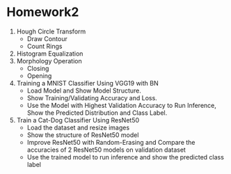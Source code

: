# Homework2
1. Hough Circle Transform
   - Draw Contour
   - Count Rings
2. Histogram Equalization
3. Morphology Operation 
   - Closing
   - Opening
4. Training a MNIST Classifier Using VGG19 with BN
   - Load Model and Show Model Structure. 
   - Show Training/Validating Accuracy and Loss. 
   - Use the Model with Highest Validation Accuracy to Run Inference, Show the Predicted Distribution and Class Label. 
5. Train a Cat-Dog Classifier Using ResNet50
   - Load the dataset and resize images
   - Show the structure of ResNet50 model
   - Improve ResNet50 with Random-Erasing  and Compare the accuracies of 2 ResNet50 models on validation dataset
   - Use the trained model to run inference and show the predicted class label 

